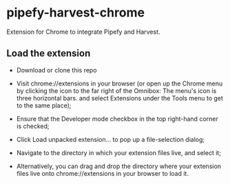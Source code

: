 # pipefy-harvest-chrome
Extension for Chrome to integrate Pipefy and Harvest.

## Load the extension ##

* Download or clone this repo

* Visit chrome://extensions in your browser (or open up the Chrome menu by clicking the icon to the far right of the Omnibox:  The menu's icon is three horizontal bars. and select Extensions under the Tools menu to get to the same place);

* Ensure that the Developer mode checkbox in the top right-hand corner is checked;

* Click Load unpacked extension… to pop up a file-selection dialog;

* Navigate to the directory in which your extension files live, and select it;

* Alternatively, you can drag and drop the directory where your extension files live onto chrome://extensions in your browser to load it.
